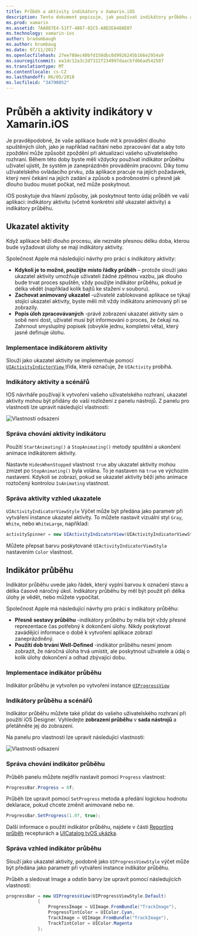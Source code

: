 ```yaml
---
title: Průběh a aktivity indikátory v Xamarin.iOS
description: Tento dokument popisuje, jak používat indikátory průběhu a aktivity v Xamarin.iOS. Popisuje jejich použití prostřednictvím kódu programu i s scénáře.
ms.prod: xamarin
ms.assetid: 7AA887E4-51F7-4867-82C5-A8D2EA48AE07
ms.technology: xamarin-ios
author: bradumbaugh
ms.author: brumbaug
ms.date: 07/11/2017
ms.openlocfilehash: 27ee788ec40bfd158dbc0d9926245b166e2954a9
ms.sourcegitcommit: ea1dc12a3c2d7322f234997daacbfdb6ad542507
ms.translationtype: MT
ms.contentlocale: cs-CZ
ms.lasthandoff: 06/05/2018
ms.locfileid: "34790052"
---
```

# <a name="progress-and-activity-indicators-in-xamarinios"></a>Průběh a aktivity indikátory v Xamarin.iOS

Je pravděpodobné, že vaše aplikace bude mít k provádění dlouho spuštěných úloh, jako je například načítání nebo zpracování dat a aby toto zpoždění může způsobit zpoždění při aktualizaci vašeho uživatelského rozhraní. Během této doby byste měli vždycky používat indikátor průběhu uživatel ujistit, že systém je zaneprázdněn prováděním pracovní. Díky tomu uživatelského ovládacího prvku, zda aplikace pracuje na jejich požadavek, který není čekání na jejich zadání a způsob s podrobnostmi o přesně jak dlouho budou muset počkat, než může poskytnout.

iOS poskytuje dva hlavní způsoby, jak poskytnout tento údaj průběh ve vaší aplikaci: indikátory aktivitu (včetně konkrétní _sítě_ ukazatel aktivity) a indikátory průběhu.

## <a name="activity-indicator"></a>Ukazatel aktivity

Když aplikace běží dlouho procesu, ale neznáte přesnou délku doba, kterou bude vyžadovat úlohy se mají indikátory aktivity.

Společnost Apple má následující návrhy pro práci s indikátory aktivity:

- **Kdykoli je to možné, použijte místo řádky průběh** – protože slouží jako ukazatel aktivity umožňuje uživateli žádné zpětnou vazbu, jak dlouho bude trvat proces spuštěn, vždy použijte indikátor průběhu, pokud je délka vědět (například kolik bajtů ke stažení v souboru).
- **Zachovat animovaný ukazatel** -uživatelé zablokované aplikace se týkají stojící ukazatel aktivity, byste měli mít vždy indikátoru animovaný při se zobrazily.
- **Popis úloh zpracovávaných** -právě zobrazení ukazatel aktivity sám o sobě není dost, uživatel musí být informováni o proces, že čekají na. Zahrnout smysluplný popisek (obvykle jednu, kompletní věta), který jasně definuje úlohu.

### <a name="implementing-an-activity-indicator"></a>Implementace indikátorem aktivity

Slouží jako ukazatel aktivity se implementuje pomocí [ `UIActivityIndictorView` ](https://developer.xamarin.com/api/type/UIKit.UIActivityIndicatorView/) třída, která označuje, že `UIActivity` probíhá.

### <a name="activity-indicators-and-storyboards"></a>Indikátory aktivity a scénářů

IOS návrháře používají k vytvoření vašeho uživatelského rozhraní, ukazatel aktivity mohou být přidány do vaší rozložení z panelu nástrojů. Z panelu pro vlastnosti lze upravit následující vlastnosti:

![Vlastnosti odsazení](progress-activity-indicator-images/progress-indicator1.png)

### <a name="managing-activity-indicator-behavior"></a>Správa chování aktivity indikátoru

Použití `StartAnimating()` a `StopAnimating()` metody spuštění a ukončení animace indikátorem aktivity.

Nastavte `HidesWhenStopped` vlastnost `true` aby ukazatel aktivity mohou zmizet po `StopAnimating()` byla volána. To je nastaven na `true` ve výchozím nastavení. Kdykoli se zobrazí, pokud se ukazatel aktivity běží jeho animace roztočený kontrolou `IsAnimating` vlastnost. 


### <a name="managing-activity-indicator-appearances"></a>Správa aktivity vzhled ukazatele

`UIActivityIndicatorViewStyle` Výčet může být předána jako parametr při vytváření instance ukazatel aktivity. To můžete nastavit vizuální styl `Gray`, `White`, nebo `WhiteLarge`, například:

```csharp
activitySpinner = new UIActivityIndicatorView(UIActivityIndicatorViewStyle.WhiteLarge);
```

Můžete přepsat barvu poskytované `UIActivityIndicatorViewStyle` nastavením `Color` vlastnost.

## <a name="progress-bar"></a>Indikátor průběhu

Indikátor průběhu uvede jako řádek, který vyplní barvou k označení stavu a délka časově náročný úkol. Indikátory průběhu by měl být použit při délka úlohy je vědět, nebo můžete vypočítat.

Společnost Apple má následující návrhy pro práci s indikátory průběhu:

- **Přesně sestavy průběhu** -indikátory průběhu by měla být vždy přesné reprezentace čas potřebný k dokončení úlohy. Nikdy poskytovat zavádějící informace o době k vytvoření aplikace zobrazí zaneprázdněný.
- **Použití dob trvání Well-Defined** -indikátor průběhu nesmí jenom zobrazit, že náročná úloha trvá umístit, ale poskytnout uživatele a údaj o kolik úlohy dokončení a odhad zbývající dobu.

### <a name="implementing-an-progress-bar"></a>Implementace indikátor průběhu

Indikátor průběhu je vytvořen po vytvoření instance [`UIProgressView`](https://developer.xamarin.com/api/type/UIKit.UIProgressView/)

### <a name="progress-bars-and-storyboards"></a>Indikátory průběhu a scénářů

Indikátor průběhu můžete také přidat do vašeho uživatelského rozhraní při použití iOS Designer. Vyhledejte **zobrazení průběhu** v **sada nástrojů** a přetáhněte jej do zobrazení.

Na panelu pro vlastnosti lze upravit následující vlastnosti:

![Vlastnosti odsazení](progress-activity-indicator-images/progress-indicator3.png)


### <a name="managing-progress-bar-behavior"></a>Správa chování indikátor průběhu

Průběh panelu můžete nejdřív nastavit pomocí `Progress` vlastnost:

```csharp
ProgressBar.Progress = 0f;
```

Průběh lze upravit pomocí `SetProgress` metoda a předání logickou hodnotu deklarace, pokud chcete změnit animované nebo ne.

```csharp
ProgressBar.SetProgress(1.0f, true);
```

Další informace o použití indikátor průběhu, najdete v části [Reporting průběh](https://developer.xamarin.com/recipes/cross-platform/networking/download_progress/#Reporting_Progress_in_iOS) recepturách a [UICatalog tvOS ukázka](https://developer.xamarin.com/samples/monotouch/tvos/UICatalog/).

### <a name="managing-progress-bar-appearance"></a>Správa vzhled indikátor průběhu

Slouží jako ukazatel aktivity, podobně jako `UIProgressViewStyle` výčet může být předána jako parametr při vytváření instance indikátor průběhu.

Průběh a sledovat Image a odstín barvy lze upravit pomocí následujících vlastností:

```csharp
progressBar = new UIProgressView(UIProgressViewStyle.Default)
            {
                ProgressImage = UIImage.FromBundle("TrackImage"),
                ProgressTintColor = UIColor.Cyan,
                TrackImage = UIImage.FromBundle("TrackImage"),
                TrackTintColor = UIColor.Magenta
            }; 
```



